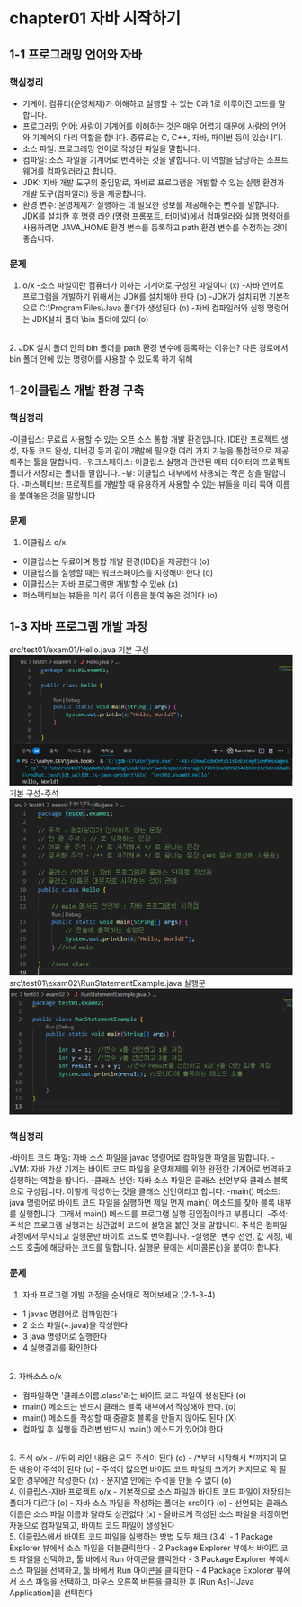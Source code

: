 # chapter01 자바 시작하기
## 1-1 프로그래밍 언어와 자바

### 핵심정리
- 기계어: 컴퓨터(운영체제)가 이해하고 실행할 수 있는 0과 1로 이루어진 코드를 말합니다.
- 프로그래밍 언어: 사람이 기계어를 이해하는 것은 매우 어렵기 때문에 사람의 언어와 기계어의 다리 역할을 합니다. 종류로는 C, C++, 자바, 파이썬 등이 있습니다.
- 소스 파일: 프로그래밍 언어로 작성된 파일을 말합니다.
- 컴파일: 소스 파일을 기계어로 번역하는 것을 말합니다. 이 역할을 담당하는 소프트웨어를 컴파일러라고 합니다.
- JDK: 자바 개발 도구의 줄임말로, 자바로 프로그램을 개발할 수 있는 실행 환경과 개발 도구(컴파일러) 등을 제공합니다.
- 환경 변수: 운영체제가 실행하는 데 필요한 정보를 제공해주는 변수를 말합니다. JDK를 설치한 후 명령 라인(명령 프롬포트, 터미널)에서 컴파일러와 실행 명령어를 사용하려면 JAVA_HOME 환경 변수를 등록하고 path 환경 변수를 수정하는 것이 좋습니다.

### 문제
1. o/x
-소스 파일이란 컴퓨터가 이하는 기계어로 구성된 파일이다 (x)
-자바 언어로 프로그램을 개발하기 위해서는 JDK를 설치해야 한다 (o)
-JDK가 설치되면 기본적으로 C:\Program Files\Java 폴더가 생성된다 (o)
-자바 컴파일러와 실행 명령어는 JDK설치 폴더 \bin 폴더에 있다 (o)
<br>
2. JDK 설치 폴더 안의 bin 폴더를 path 환경 변수에 등록하는 이유는?
다른 경로에서 bin 폴더 안에 있는 명령어를 사용할 수 있도록 하기 위해

## 1-2이클립스 개발 환경 구축

### 핵심정리
-이클립스: 무료료 사용할 수 있는 오픈 소스 통합 개발 환경입니다. IDE란 프로젝트 생성, 자동 코드 완성, 디버깅 등과 같이 개발에 필요한 여러 가지 기능을 통합적으로 제공해주는 툴을 말합니다.
-워크스페이스: 이클립스 실행과 관련된 메타 데이터와 프로젝트 폴더가 저장되는 폴더를 말합니다.
-뷰: 이클립스 내부에서 사용되는 작은 창을 말합니다.
-퍼스펙티브: 프로젝트를 개발할 때 유용하게 사용할 수 있는 뷰들을 미리 묶어 이름을 붙여놓은 것을 말합니다.

### 문제
1. 이클립스 o/x
- 이클립스는 무료이며 통합 개발 환경(IDE)을 제공한다 (o)
- 이클립스를 실행할 때는 워크스페이스를 지정해야 한다 (o)
- 이클립스는 자바 프로그램만 개발할 수 있ek (x)
- 퍼스펙티브는 뷰들을 미리 묶어 이름을 붙여 놓은 것이다 (o)

## 1-3 자바 프로그램 개발 과정

src/test01/exam01/Hello.java
기본 구성
![alt text](img/image.png)
기본 구성-주석
![alt text](img/image-1.png)
<br>
src\test01\exam02\RunStatementExample.java
실행문
![alt text](img/image-2.png)
<br>

### 핵심정리
-바이트 코드 파일: 자바 소스 파일을 javac 명령어로 컴파일한 파일을 말합니다.
-JVM: 자바 가상 기계는 바이트 코드 파일을 운영체제를 위한 완전한 기계어로 번역하고 실행하는 역할을 합니다.
-클래스 선언: 자바 소스 파일은 클래스 선언부와 클래스 블록으로 구성됩니다. 이렇게 작성하는 것을 클래스 선언이라고 합니다.
-main() 메소드: java 명령어로 바이트 코드 파일을 실행하면 제일 먼저 main() 메소드를 찾아 블록 내부를 실행합니다. 그래서 main() 메소드를 프로그램 실행 진입점이라고 부릅니다.
-주석: 주석은 프로그램 실행과는 상관없이 코드에 설명을 붙인 것을 말합니다. 주석은 컴파일 과정에서 무시되고 실행문만 바이트 코드로 번역됩니다.
-실행문: 변수 선언, 값 저장, 메소드 호출에 해당하는 코드를 말합니다. 실행문 끝에는 세미콜론(;)을 붙여야 합니다.

### 문제
1. 자바 프로그램 개발 과정을 순서대로 적어보세요 (2-1-3-4)
- 1 javac 명령어로 컴파일한다
- 2 소스 파일(~.java)을 작성한다
- 3 java 명령어로 실행한다
- 4 실행결과를 확인한다
<br>
2. 자바소스 o/x

- 컴파일하면 '클래스이름.class'라는 바이트 코드 파일이 생성된다 (o)
- main() 메소드는 반드시 클래스 블록 내부에서 작성해야 한다. (o)
- main() 메소드를 작성할 때 중괄호 블록을 만들지 않아도 된다 (X)
- 컴파일 후 실행을 하려변 반드시 main() 메소드가 있어야 한다
<br>
3. 주석 o/x
- //뒤의 라인 내용은 모두 주석이 된다 (o)
- /*부터 시작해서 */까지의 모든 내용이 주석이 된다 (o)
- 주석이 많으면 바이트 코드 파일의 크기가 커지므로 꼭 필요한 경우에만 작성한다 (x)
- 문자열 안에는 주석을 만들 수 없다 (o)
<br>
4. 이클립스-자바 프로젝트 o/x
- 기본적으로 소스 파일과 바이트 코드 파일이 저장되는 폴더가 다르다 (o)
- 자바 소스 파일을 작성하는 폴더는 src이다 (o)
- 선언되는 클래스 이름은 소스 파일 이름과 달라도 상관없다 (x)
- 올바르게 작성된 소스 파일을 저장하면 자동으로 컴파일되고, 바이트 코드 파일이 생성된다
<br>
5. 이클립스에서 바이트 코드 파일을 실행하는 방법 모두 체크 (3,4)
- 1 Package Explorer 뷰에서 소스 파일을 더블클릭한다
- 2 Package Explorer 뷰에서 바이트 코드 파일을 선택하고, 툴 바에서 Run 아이콘을 클릭한다
- 3 Package Explorer 뷰에서 소스 파일을 선택하고, 툴 바에서 Run 아이콘을 클릭한다
- 4 Package Explorer 뷰에서 소스 파일을 선택하고, 마우스 오른쪽 버튼을 클릭한 후 [Run As]-[Java Application]을 선택한다

